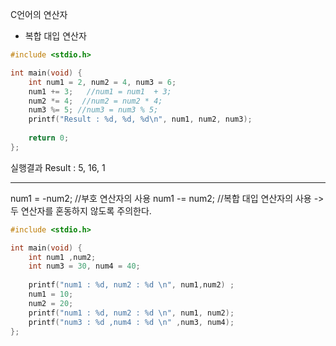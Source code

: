 C언어의 연산자

- 복합 대입 연산자
```c
#include <stdio.h>

int main(void) {
	int num1 = 2, num2 = 4, num3 = 6;
	num1 += 3;   //num1 = num1  + 3;
	num2 *= 4;  //num2 = num2 * 4;
	num3 %= 5; //num3 = num3 % 5;
	printf("Result : %d, %d, %d\n", num1, num2, num3);
	
	return 0;
};
```
실행결과 
Result : 5, 16, 1  

---
num1 = -num2; //부호 연산자의 사용 
num1 -= num2; //복합 대입 연산자의 사용 
-> 두 연산자를 혼동하지 않도록 주의한다. 

```c
#include <stdio.h>

int main(void) {
	int num1 ,num2;
	int num3 = 30, num4 = 40;
	
	printf("num1 : %d, num2 : %d \n", num1,num2) ;
	num1 = 10;
	num2 = 20;
	printf("num1 : %d, num2 : %d \n", num1, num2);
	printf("num3 : %d ,num4 : %d \n" ,num3, num4);
};
```
